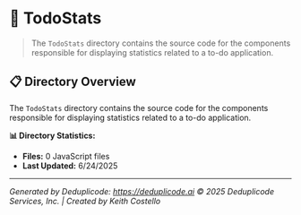 # 📁 TodoStats

> The `TodoStats` directory contains the source code for the components responsible for displaying statistics related to a to-do application.

## 📋 Directory Overview

The `TodoStats` directory contains the source code for the components responsible for displaying statistics related to a to-do application.

**📊 Directory Statistics:**
- **Files:** 0 JavaScript files
- **Last Updated:** 6/24/2025

---

*Generated by Deduplicode: https://deduplicode.ai*
*© 2025 Deduplicode Services, Inc. | Created by Keith Costello*
